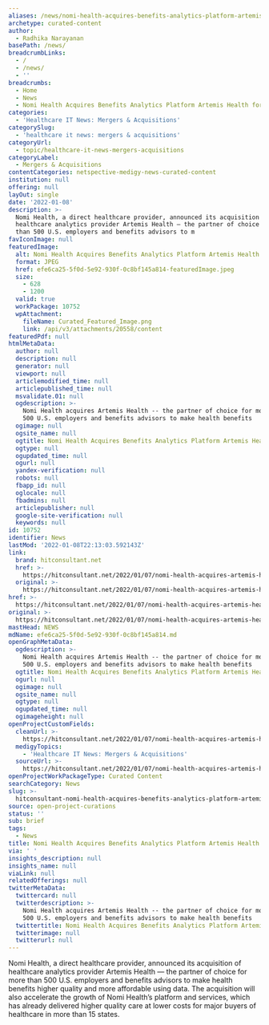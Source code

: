 ```yaml
---
aliases: /news/nomi-health-acquires-benefits-analytics-platform-artemis-health-for-200m
archetype: curated-content
author:
  - Radhika Narayanan
basePath: /news/
breadcrumbLinks:
  - /
  - /news/
  - ''
breadcrumbs:
  - Home
  - News
  - Nomi Health Acquires Benefits Analytics Platform Artemis Health for $200M
categories:
  - 'Healthcare IT News: Mergers & Acquisitions'
categorySlug:
  - 'healthcare it news: mergers & acquisitions'
categoryUrl:
  - topic/healthcare-it-news-mergers-acquisitions
categoryLabel:
  - Mergers & Acquisitions
contentCategories: netspective-medigy-news-curated-content
institution: null
offering: null
layOut: single
date: '2022-01-08'
description: >-
  Nomi Health, a direct healthcare provider, announced its acquisition of
  healthcare analytics provider Artemis Health — the partner of choice for more
  than 500 U.S. employers and benefits advisors to m
favIconImage: null
featuredImage:
  alt: Nomi Health Acquires Benefits Analytics Platform Artemis Health for $200M
  format: JPEG
  href: efe6ca25-5f0d-5e92-930f-0c8bf145a814-featuredImage.jpeg
  size:
    - 628
    - 1200
  valid: true
  workPackage: 10752
  wpAttachment:
    fileName: Curated_Featured_Image.png
    link: /api/v3/attachments/20558/content
featuredPdf: null
htmlMetaData:
  author: null
  description: null
  generator: null
  viewport: null
  articlemodified_time: null
  articlepublished_time: null
  msvalidate.01: null
  ogdescription: >-
    Nomi Health acquires Artemis Health -- the partner of choice for more than
    500 U.S. employers and benefits advisors to make health benefits
  ogimage: null
  ogsite_name: null
  ogtitle: Nomi Health Acquires Benefits Analytics Platform Artemis Health for $200M
  ogtype: null
  ogupdated_time: null
  ogurl: null
  yandex-verification: null
  robots: null
  fbapp_id: null
  oglocale: null
  fbadmins: null
  articlepublisher: null
  google-site-verification: null
  keywords: null
id: 10752
identifier: News
lastMod: '2022-01-08T22:13:03.592143Z'
link:
  brand: hitconsultant.net
  href: >-
    https://hitconsultant.net/2022/01/07/nomi-health-acquires-artemis-health/#.YdoJ3mjP1PY
  original: >-
    https://hitconsultant.net/2022/01/07/nomi-health-acquires-artemis-health/#.YdoJ3mjP1PY
href: >-
  https://hitconsultant.net/2022/01/07/nomi-health-acquires-artemis-health/#.YdoJ3mjP1PY
original: >-
  https://hitconsultant.net/2022/01/07/nomi-health-acquires-artemis-health/#.YdoJ3mjP1PY
mastHead: NEWS
mdName: efe6ca25-5f0d-5e92-930f-0c8bf145a814.md
openGraphMetaData:
  ogdescription: >-
    Nomi Health acquires Artemis Health -- the partner of choice for more than
    500 U.S. employers and benefits advisors to make health benefits
  ogtitle: Nomi Health Acquires Benefits Analytics Platform Artemis Health for $200M
  ogurl: null
  ogimage: null
  ogsite_name: null
  ogtype: null
  ogupdated_time: null
  ogimageheight: null
openProjectCustomFields:
  cleanUrl: >-
    https://hitconsultant.net/2022/01/07/nomi-health-acquires-artemis-health/#.YdoJ3mjP1PY
  medigyTopics:
    - 'Healthcare IT News: Mergers & Acquisitions'
  sourceUrl: >-
    https://hitconsultant.net/2022/01/07/nomi-health-acquires-artemis-health/#.YdoJ3mjP1PY
openProjectWorkPackageType: Curated Content
searchCategory: News
slug: >-
  hitconsultant-nomi-health-acquires-benefits-analytics-platform-artemis-health-for-200m
source: open-project-curations
status: ''
sub: brief
tags:
  - News
title: Nomi Health Acquires Benefits Analytics Platform Artemis Health for $200M
via: ' '
insights_description: null
insights_name: null
viaLink: null
relatedOfferings: null
twitterMetaData:
  twittercard: null
  twitterdescription: >-
    Nomi Health acquires Artemis Health -- the partner of choice for more than
    500 U.S. employers and benefits advisors to make health benefits
  twittertitle: Nomi Health Acquires Benefits Analytics Platform Artemis Health for $200M
  twitterimage: null
  twitterurl: null
---
```

<p>Nomi Health, a direct healthcare provider, announced its acquisition of healthcare analytics provider Artemis Health — the partner of choice for more than 500 U.S. employers and benefits advisors to make health benefits higher quality and more affordable using data.
The acquisition will also accelerate the growth of Nomi Health’s platform and services, which has already delivered higher quality care at lower costs for major buyers of healthcare in more than 15 states.</p>